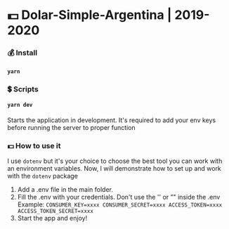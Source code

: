 # 💵 Dolar-Simple-Argentina | 2019-2020

### 💰 Install

#### `yarn`

### 💲 Scripts

#### `yarn dev`

Starts the application in development.
It's required to add your env keys before running the server to proper function

### 💵 How to use it

I use `dotenv` but it's your choice to choose the best tool you can work with an
environment variables. 
Now, I will demonstrate how to set up and work with the `dotenv` package

1. Add a .env file in the main folder.
2. Fill the .env with your credentials. Don't use the '' or "" inside the .env
   Example:
   `CONSUMER_KEY=xxxx CONSUMER_SECRET=xxxx ACCESS_TOKEN=xxxx ACCESS_TOKEN_SECRET=xxxx`
3. Start the app and enjoy!
